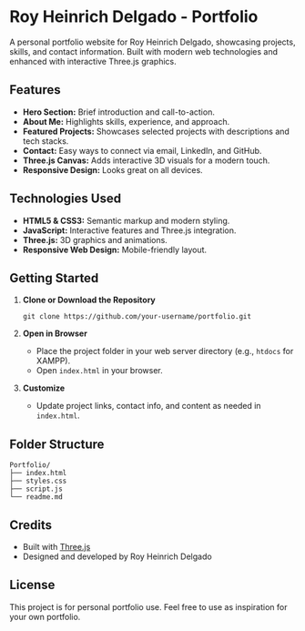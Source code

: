 # Roy Heinrich Delgado - Portfolio

A personal portfolio website for Roy Heinrich Delgado, showcasing projects, skills, and contact information. Built with modern web technologies and enhanced with interactive Three.js graphics.

## Features

- **Hero Section:** Brief introduction and call-to-action.
- **About Me:** Highlights skills, experience, and approach.
- **Featured Projects:** Showcases selected projects with descriptions and tech stacks.
- **Contact:** Easy ways to connect via email, LinkedIn, and GitHub.
- **Three.js Canvas:** Adds interactive 3D visuals for a modern touch.
- **Responsive Design:** Looks great on all devices.

## Technologies Used

- **HTML5 & CSS3:** Semantic markup and modern styling.
- **JavaScript:** Interactive features and Three.js integration.
- **Three.js:** 3D graphics and animations.
- **Responsive Web Design:** Mobile-friendly layout.

## Getting Started

1. **Clone or Download the Repository**
   ```
   git clone https://github.com/your-username/portfolio.git
   ```
2. **Open in Browser**
   - Place the project folder in your web server directory (e.g., `htdocs` for XAMPP).
   - Open `index.html` in your browser.

3. **Customize**
   - Update project links, contact info, and content as needed in `index.html`.

## Folder Structure

```
Portfolio/
├── index.html
├── styles.css
├── script.js
└── readme.md
```

## Credits

- Built with [Three.js](https://threejs.org/)
- Designed and developed by Roy Heinrich Delgado

## License

This project is for personal portfolio use. Feel free to use as inspiration for your own portfolio.
